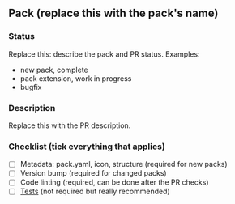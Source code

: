 ## Pack (replace this with the pack's name)

### Status 

Replace this: describe the pack and PR status. Examples: 

- new pack, complete
- pack extension, work in progress
- bugfix

### Description

Replace this with the PR description.

### Checklist (tick everything that applies)

- [ ] Metadata: pack.yaml, icon, structure (required for new packs)
- [ ] Version bump (required for changed packs)
- [ ] Code linting (required, can be done after the PR checks)
- [ ] [Tests](https://docs.stackstorm.com/development/pack_testing.html) (not required but really recommended)
